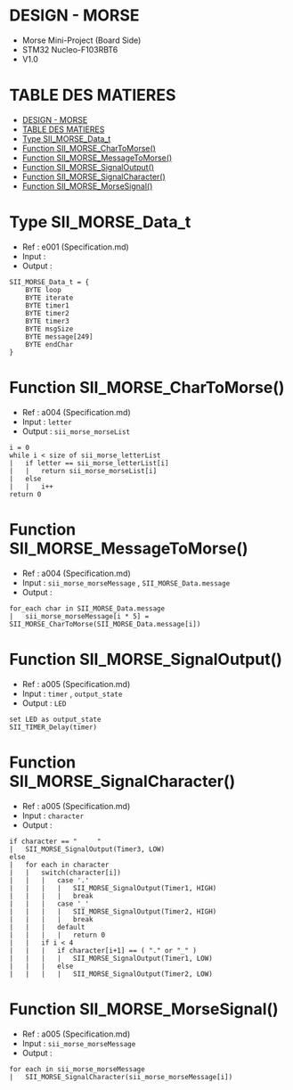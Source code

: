 # DESIGN - MORSE

- Morse  Mini-Project (Board Side)
- STM32 Nucleo-F103RBT6
- V1.0

# TABLE DES MATIERES
- [DESIGN - MORSE](#design---morse)
- [TABLE DES MATIERES](#table-des-matieres)
- [Type SII\_MORSE\_Data\_t](#type-sii_morse_data_t)
- [Function SII\_MORSE\_CharToMorse()](#function-sii_morse_chartomorse)
- [Function SII\_MORSE\_MessageToMorse()](#function-sii_morse_messagetomorse)
- [Function SII\_MORSE\_SignalOutput()](#function-sii_morse_signaloutput)
- [Function SII\_MORSE\_SignalCharacter()](#function-sii_morse_signalcharacter)
- [Function SII\_MORSE\_MorseSignal()](#function-sii_morse_morsesignal)


# Type SII_MORSE_Data_t

- Ref : e001 (Specification.md)
- Input :
- Output :

```
SII_MORSE_Data_t = {
    BYTE loop
    BYTE iterate
    BYTE timer1
    BYTE timer2
    BYTE timer3
    BYTE msgSize
    BYTE message[249]
    BYTE endChar
}
```
 
# Function SII_MORSE_CharToMorse()

- Ref : a004 (Specification.md)
- Input : `letter`
- Output : `sii_morse_morseList`

```
i = 0
while i < size of sii_morse_letterList
|   if letter == sii_morse_letterList[i]
|   |   return sii_morse_morseList[i]
|   else
|   |   i++
return 0
```

# Function SII_MORSE_MessageToMorse()

- Ref : a004 (Specification.md)
- Input : `sii_morse_morseMessage` , `SII_MORSE_Data.message`
- Output :

```
for_each char in SII_MORSE_Data.message
|   sii_morse_morseMessage[i * 5] = SII_MORSE_CharToMorse(SII_MORSE_Data.message[i])
```

# Function SII_MORSE_SignalOutput()

- Ref : a005 (Specification.md)
- Input : `timer` , `output_state`
- Output : `LED`

```
set LED as output_state
SII_TIMER_Delay(timer)
```

# Function SII_MORSE_SignalCharacter()

- Ref : a005 (Specification.md)
- Input : `character`
- Output :

```
if character == "     "
|   SII_MORSE_SignalOutput(Timer3, LOW)
else
|   for each in character
|   |   switch(character[i])
|   |   |   case '.'
|   |   |   |   SII_MORSE_SignalOutput(Timer1, HIGH)
|   |   |   |   break
|   |   |   case '_'
|   |   |   |   SII_MORSE_SignalOutput(Timer2, HIGH)
|   |   |   |   break
|   |   |   default
|   |   |   |   return 0
|   |   if i < 4
|   |   |   if character[i+1] == ( "." or "_" )
|   |   |   |   SII_MORSE_SignalOutput(Timer1, LOW)
|   |   |   else
|   |   |   |   SII_MORSE_SignalOutput(Timer2, LOW)
```

# Function SII_MORSE_MorseSignal()

- Ref : a005 (Specification.md)
- Input : `sii_morse_morseMessage`
- Output :

```
for each in sii_morse_morseMessage
|   SII_MORSE_SignalCharacter(sii_morse_morseMessage[i])
```